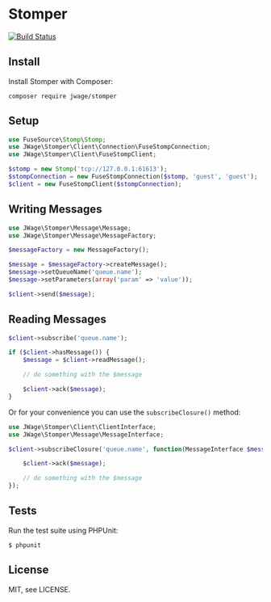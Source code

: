 Stomper
=======

[![Build Status](https://secure.travis-ci.org/jwage/stomper.png?branch=master)](http://travis-ci.org/jwage/stomper)

## Install

Install Stomper with Composer:

    composer require jwage/stomper

## Setup

```php
use FuseSource\Stomp\Stomp;
use JWage\Stomper\Client\Connection\FuseStompConnection;
use JWage\Stomper\Client\FuseStompClient;

$stomp = new Stomp('tcp://127.0.0.1:61613');
$stompConnection = new FuseStompConnection($stomp, 'guest', 'guest');
$client = new FuseStompClient($stompConnection);
```

## Writing Messages

```php
use JWage\Stomper\Message\Message;
use JWage\Stomper\Message\MessageFactory;

$messageFactory = new MessageFactory();

$message = $messageFactory->createMessage();
$message->setQueueName('queue.name');
$message->setParameters(array('param' => 'value'));

$client->send($message);
```

## Reading Messages

```php
$client->subscribe('queue.name');

if ($client->hasMessage()) {
    $message = $client->readMessage();

    // do something with the $message

    $client->ack($message);
}
```

Or for your convenience you can use the `subscribeClosure()` method:

```php
use JWage\Stomper\Client\ClientInterface;
use JWage\Stomper\Message\MessageInterface;

$client->subscribeClosure('queue.name', function(MessageInterface $message, ClientInterface $client, Loop $loop) {

    $client->ack($message);

    // do something with the $message
});
```

## Tests

Run the test suite using PHPUnit:

    $ phpunit

## License

MIT, see LICENSE.
